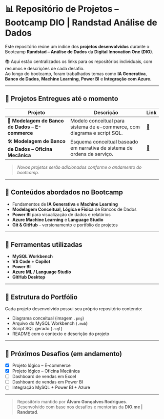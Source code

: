 # 📊 Repositório de Projetos – Bootcamp DIO | Randstad Análise de Dados

Este repositório reúne um índice dos **projetos desenvolvidos** durante o Bootcamp **Randstad – Análise de Dados** da **Digital Innovation One (DIO)**.

📚 Aqui estão centralizados os links para os repositórios individuais, com resumos e descrições de cada desafio.  
Ao longo do bootcamp, foram trabalhados temas como **IA Generativa**, **Banco de Dados**, **Machine Learning**, **Power BI** e **Integração com Azure**.

---

## 🧩 Projetos Entregues até o momento

| Projeto | Descrição | Link |
|----------|------------|------|
| 🧠 **Modelagem de Banco de Dados – E-commerce** | Modelo conceitual para sistema de e-commerce, com diagrama e script SQL. | [🔗](https://github.com/AlvaroGR028/dio-projeto-ecommerce-bd) |
| 🛠️ **Modelagem de Banco de Dados – Oficina Mecânica** | Esquema conceitual baseado em narrativa de sistema de ordens de serviço. | [🔗](https://github.com/AlvaroGR028/oficina-mecanica-diagrama) |

> *Novos projetos serão adicionados conforme o andamento do bootcamp.*

---

## 🧠 Conteúdos abordados no Bootcamp

- Fundamentos de **IA Generativa** e **Machine Learning**  
- **Modelagem Conceitual, Lógica e Física** de Bancos de Dados  
- **Power BI** para visualização de dados e relatórios  
- **Azure Machine Learning** e **Language Studio**  
- **Git & GitHub** – versionamento e portfólio de projetos  

---

## 🧰 Ferramentas utilizadas

- **MySQL Workbench**  
- **VS Code + Copilot**  
- **Power BI**  
- **Azure ML / Language Studio**  
- **GitHub Desktop**

---

## 🧭 Estrutura do Portfólio

Cada projeto desenvolvido possui seu próprio repositório contendo:
- Diagrama conceitual (imagem `.png`)
- Arquivo do MySQL Workbench (`.mwb`)
- Script SQL gerado (`.sql`)
- README com o contexto e descrição do projeto

---

## 🚀 Próximos Desafios (em andamento)

- [X] Projeto lógico – E-commerce  
- [X] Projeto lógico – Oficina Mecânica  
- [ ] Dashboard de vendas em Excel  
- [ ] Dashboard de vendas em Power BI  
- [ ] Integração MySQL + Power BI + Azure  

---

> Repositório mantido por **Álvaro Gonçalves Rodrigues**.  
> Desenvolvido com base nos desafios e mentorias da **DIO.me | Randstad**.
